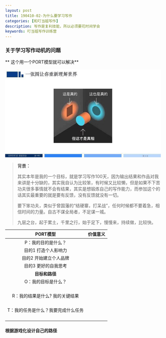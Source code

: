 ```yaml
---
layout: post
title: 190410-02-为什么要学习写作
categories: [和叮当姐写作]
description: 写作是复利技能，所以必须要花时间学会
keywords: 叮当姐写作训练营
---
```

### 关于学习写作动机的问题

** 这个用一个PORT模型就可以解决**

![PORT](/images/learn-writing/port-explain.jpg)
> **背景：**
>
>其实本年是我的一个目标，就是学习写作100天，因为输出结果和作品对我来讲是十分缺的，其实我自认为比较笨，有时候又比较懒，但是如果不下苦功夫很多事情就不会有结果，其实是想锻炼自己的写作能力，而参加这个的话其实最重要的就是要有反馈，没有反馈就没有一切。
>
>要下笨功夫，类似于曾国藩的“结硬寨，打呆战”，任何时候都不要着急，相信时间的力量。自古不谋全局者，不足谋一城。
>
>九层之台，起于累土，千里之行，始于足下，慢慢来，持续做，比较快。


|    PORT模型  | **价值意义**  |
|:-------:|   :-------      |
|P：我的目的是什么？|
|目的1 打造个人影响力|
|目的2 开始建立个人品牌|
|目的3 更好的自我思考|
|    **目标和路径** |
|O：我的目标是什么？|
|                  |
|                  |
|                  |
|                  |      
|R：我的结果是什么? 我的关键结果 |
|                  |
|                  |
|                  |
|                  |
|T：我的任务是什么？我要完成什么任务|
|                  |
|                  |
|                  |
|                  |



#### 根据游戏化设计自己的路径
